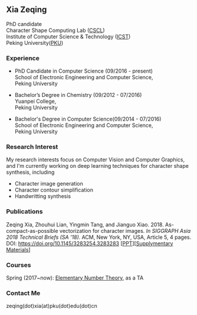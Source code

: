 ## Xia Zeqing

PhD candidate <br/>
Character Shape Computing Lab (<a href="www.icst.pku.edu.cn/cscl">CSCL</a>)<br/>
Institute of Computer Science & Technology (<a href="www.icst.pku.edu.cn">ICST</a>)<br/>
Peking University(<a href="www.pku.edu.cn">PKU</a>)<br/>

### Experience

* PhD Candidate in Computer Science (09/2016 - present) <br/>
School of Electronic Engineering and Computer Science,<br/>
Peking University

* Bachelor’s Degree in Chemistry (09/2012 - 07/2016) <br/>
Yuanpei College,<br/>
Peking University

* Bachelor's Degree in Computer Science(09/2014 - 07/2016) <br/>
School of Electronic Engineering and Computer Science,<br/>
Peking University

### Research Interest
My research interests focus on Computer Vision and Computer Graphics, and I'm currently working on deep learning techniques for character shape synthesis, including
* Character image generation
* Character contour simplification
* Handwritting synthesis

### Publications

Zeqing Xia, Zhouhui Lian, Yingmin Tang, and Jianguo Xiao. 2018. As-compact-as-possible vectorization for character images. <i>In SIGGRAPH Asia 2018 Technical Briefs (SA '18).</i> ACM, New York, NY, USA, Article 5, 4 pages. DOI: <a href="https://doi.org/10.1145/3283254.3283283">https://doi.org/10.1145/3283254.3283283</a>
[<a href="asap/show.pdf">PPT</a>][<a href="asap/supp.pdf">Supplymentary Materials</a>]

### Courses

Spring (2017~now): <a href="http://www.icst.pku.edu.cn/zlian/course/ENT/index.htm">Elementary Number Theory</a>, as a TA

### Contact Me

zeqing(dot)xia(at)pku(dot)edu(dot)cn